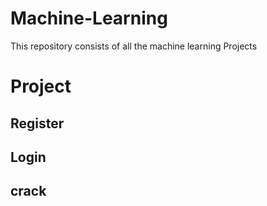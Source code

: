 # Machine-Learning
This repository consists of all the machine learning Projects 

# Project

## Register 
## Login
## crack 

